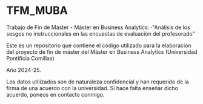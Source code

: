 # TFM_MUBA
Trabajo de Fin de Máster - Máster en Business Analytics: ·"Análisis de los sesgos no instruccionales en las encuestas de evaluación del profesorado"

Este es un repositorio que contiene el código utilizado para la elaboración del proyecto de fin de máster del Máster en Business Analytics (Universidad Pontificia Comillas)

Año 2024-25.

Los datos utilizados son de naturaleza confidencial y han requerido de la firma de una acuerdo con la universidad. Si hace falta enseñar dicho acuerdo, poneos en contacto conmigo.
